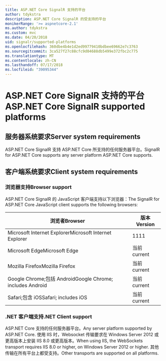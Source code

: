 ```yaml
---
title: ASP.NET Core SignalR 支持的平台
author: tdykstra
description: ASP.NET Core SignalR 的受支持的平台
monikerRange: '>= aspnetcore-2.1'
ms.author: tdykstra
ms.custom: mvc
ms.date: 04/20/2018
uid: signalr/supported-platforms
ms.openlocfilehash: 360dbe4b4e1d2ed99779410bdbee69662e7c3763
ms.sourcegitcommit: 3ca527f27c88cfc9d04688db5499e372fbc2c775
ms.translationtype: MT
ms.contentlocale: zh-CN
ms.lasthandoff: 07/17/2018
ms.locfileid: "39095344"
---
```

# <a name="aspnet-core-signalr-supported-platforms"></a><span data-ttu-id="d2b33-103">ASP.NET Core SignalR 支持的平台</span><span class="sxs-lookup"><span data-stu-id="d2b33-103">ASP.NET Core SignalR supported platforms</span></span>

## <a name="server-system-requirements"></a><span data-ttu-id="d2b33-104">服务器系统要求</span><span class="sxs-lookup"><span data-stu-id="d2b33-104">Server system requirements</span></span>

<span data-ttu-id="d2b33-105">ASP.NET Core SignalR 支持 ASP.NET Core 所支持的任何服务器平台。</span><span class="sxs-lookup"><span data-stu-id="d2b33-105">SignalR for ASP.NET Core supports any server platform ASP.NET Core supports.</span></span>

## <a name="client-system-requirements"></a><span data-ttu-id="d2b33-106">客户端系统要求</span><span class="sxs-lookup"><span data-stu-id="d2b33-106">Client system requirements</span></span>

### <a name="browser-support"></a><span data-ttu-id="d2b33-107">浏览器支持</span><span class="sxs-lookup"><span data-stu-id="d2b33-107">Browser support</span></span>

<span data-ttu-id="d2b33-108">ASP.NET Core SignalR 的 JavaScript 客户端支持以下浏览器：</span><span class="sxs-lookup"><span data-stu-id="d2b33-108">The SignalR for ASP.NET Core JavaScript client supports the following browsers:</span></span>

| <span data-ttu-id="d2b33-109">浏览者</span><span class="sxs-lookup"><span data-stu-id="d2b33-109">Browser</span></span> | <span data-ttu-id="d2b33-110">版本</span><span class="sxs-lookup"><span data-stu-id="d2b33-110">Version</span></span> |
| ------- | ------- |
| <span data-ttu-id="d2b33-111">Microsoft Internet Explorer</span><span class="sxs-lookup"><span data-stu-id="d2b33-111">Microsoft Internet Explorer</span></span> | <span data-ttu-id="d2b33-112">11</span><span class="sxs-lookup"><span data-stu-id="d2b33-112">11</span></span> |
| <span data-ttu-id="d2b33-113">Microsoft Edge</span><span class="sxs-lookup"><span data-stu-id="d2b33-113">Microsoft Edge</span></span> | <span data-ttu-id="d2b33-114">当前</span><span class="sxs-lookup"><span data-stu-id="d2b33-114">current</span></span> |
| <span data-ttu-id="d2b33-115">Mozilla Firefox</span><span class="sxs-lookup"><span data-stu-id="d2b33-115">Mozilla Firefox</span></span> | <span data-ttu-id="d2b33-116">当前</span><span class="sxs-lookup"><span data-stu-id="d2b33-116">current</span></span> |
| <span data-ttu-id="d2b33-117">Google Chrome;包括 Android</span><span class="sxs-lookup"><span data-stu-id="d2b33-117">Google Chrome; includes Android</span></span> | <span data-ttu-id="d2b33-118">当前</span><span class="sxs-lookup"><span data-stu-id="d2b33-118">current</span></span> |
| <span data-ttu-id="d2b33-119">Safari;包含 iOS</span><span class="sxs-lookup"><span data-stu-id="d2b33-119">Safari; includes iOS</span></span> | <span data-ttu-id="d2b33-120">当前</span><span class="sxs-lookup"><span data-stu-id="d2b33-120">current</span></span> |
 
### <a name="net-client-support"></a><span data-ttu-id="d2b33-121">.NET 客户端支持</span><span class="sxs-lookup"><span data-stu-id="d2b33-121">.NET Client support</span></span>

<span data-ttu-id="d2b33-122">ASP.NET Core 支持的任何服务器平台。</span><span class="sxs-lookup"><span data-stu-id="d2b33-122">Any server platform supported by ASP.NET Core.</span></span> <span data-ttu-id="d2b33-123">使用 IIS 时，Websocket 传输要求在 Windows Server 2012 或更高版本上安装 IIS 8.0 或更高版本。</span><span class="sxs-lookup"><span data-stu-id="d2b33-123">When using IIS, the WebSockets transport requires IIS 8.0 or higher, on Windows Server 2012 or higher.</span></span> <span data-ttu-id="d2b33-124">其他传输在所有平台上都受支持。</span><span class="sxs-lookup"><span data-stu-id="d2b33-124">Other transports are supported on all platforms.</span></span>
